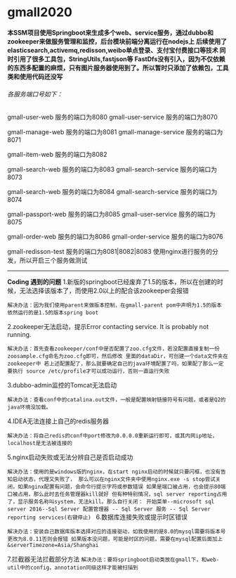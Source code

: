 # gmall2020
****本SSM项目使用Springboot来生成多个web、service服务，通过dubbo和zookeeper来做服务管理和监控，后台模块前端分离运行在nodejs上
后续使用了elasticsearch,activemq,redisson,weibo单点登录、支付宝付费接口等技术
同时引用了很多工具包，StringUtils,fastjson等
FastDfs没有引入，因为不仅依赖的东西多配置的麻烦，只有图片服务器使用到了。所以暂时只添加了依赖包，工具类和使用代码还没写****



###### 各服务端口号如下：

gmall-user-web 服务的端口为8080
gmall-user-service 服务的端口为8070

gmall-manage-web 服务的端口为8081
gmall-manage-service 服务的端口为8071

gmall-item-web 服务的端口为8082

gmall-search-web 服务的端口为8083
gmall-search-service 服务的端口为8073

gmall-search-web 服务的端口为8084
gmall-search-service 服务的端口为8074

gmall-passport-web 服务的端口为8085
gmall-user-service 服务的端口为8075

gmall-order-web 服务的端口为8086
gmall-order-service 服务的端口为8076

gmall-redisson-test 服务的端口为8081|8082|8083
使用nginx进行服务的分发，所以开启三个服务做测试


------------------------------------------------------------------------------------

**Coding 遇到的问题**
1.新版的springboot已经废弃了1.5的版本，所以在创建的时候，无法选择该版本了，而使用2.0以上的配合该zookeeper会报错

`解决办法：因为我们使用parent来做版本控制，在gmall-parent pom中声明为1.5的版本 依然运行的是1.5的版本spring boot`

2.zookeeper无法启动，提示Error contacting service. It is probably not running.

`解决办法：首先查看zookeeper/conf中是否配置了zoo.cfg文件，若没配置直接复制一份zoosample.cfg命名为zoo.cfg即可，然后修改
里面的dataDir，可创建一个data文件夹在zookeeper中
若上述配置配了，那么就要确定自己的java环境配置了吗，如果配了那么一定要执行 source /etc/profile才可以成功运行，否则一直运行失败`

3.dubbo-admin监控的Tomcat无法启动

`解决办法：查看conf中的catalina.out文件，一般是配置映射链接符号有问题，或者是Q2的java环境没加载。`

4.IDEA无法连接上自己的redis服务器

`解决办法：将自己redis的conf中port修改为0.0.0.0重新运行即可，或其内网ip地址，localhost是无法被连接的`

5.nginx启动失败或无法分辨自己是否启动成功

`解决办法：使用的是windows版的nginx，在start nginx启动的时候就只要闪框，也没有告知启动状态，代理又失败了，
那么可以在nginx文件夹中使用nginx.exe -s stop尝试关闭，如果nginx配置有问题，会命令行提示字符或参数错误
如果是端口被占用，也会提示80端口被占用，那么此时去任务管理器kill就好
但有种特别情况，sql server reporting占用了，显示服务名称叫system，无法kill。那么自行关闭：
开始菜单--microsoft sql server 2016--Sql Server 配置管理器 -- Sql Server 服务 -- Sql Server reporting services(右键停止)
`
6.数据库连接失败或提示时区错误

`解决办法：安装自己数据库版本选择对应的连接驱动，如我使用的是8.0的mysql需要将版本号更改为8.0.11否则会报错
如果版本没问题，可能是时区的问题，需要在mysql配置后面加上&serverTimezone=Asia/Shanghai`

7.拦截器无法拦截部分方法
`解决办法：要将springboot启动类放在gmall下，和web-util中的config，annotation同级这样才能被扫描到`

